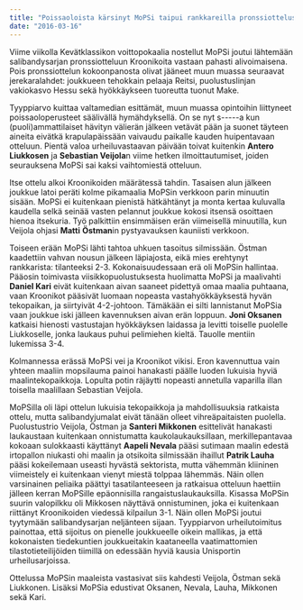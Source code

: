 ```yaml
---
title: "Poissaoloista kärsinyt MoPSi taipui rankkareilla pronssiottelussa"
date: "2016-03-16"
---
```


Viime viikolla Kevätklassikon voittopokaalia nostellut MoPSi joutui lähtemään salibandysarjan pronssiotteluun Kroonikoita vastaan pahasti alivoimaisena. Pois pronssiottelun kokoonpanosta olivat jääneet muun muassa seuraavat jerekaralahdet: joukkueen tehokkain pelaaja Reitsi, puolustuslinjan vakiokasvo Hessu sekä hyökkäykseen tuoreutta tuonut Make.

Tyyppiarvo kuittaa valtamedian esittämät, muun muassa opintoihin liittyneet poissaoloperusteet säälivällä hymähdyksellä. On se nyt s-----a kun (puoli)ammattilaiset hävityn välierän jälkeen vetävät pään ja suonet täyteen aineita eivätkä krapulapäissään vaivaudu paikalle kauden huipentavaan otteluun. Pientä valoa urheiluvastaavan päivään toivat kuitenkin **Antero Liukkosen** ja **Sebastian Veijola**n viime hetken ilmoittautumiset, joiden seurauksena MoPSi sai kaksi vaihtomiestä otteluun.

Itse ottelu alkoi Kroonikoiden määrätessä tahdin. Tasaisen alun jälkeen joukkue latoi peräti kolme pikamaalia MoPSin verkkoon parin minuutin sisään. MoPSi ei kuitenkaan pienistä hätkähtänyt ja monta kertaa kuluvalla kaudella selkä seinää vasten pelannut joukkue kokosi itsensä osoittaen hienoa itsekuria. Työ palkittiin ensimmäisen erän viimeisellä minuutilla, kun Veijola ohjasi **Matti** **Östman**in pystyavauksen kauniisti verkkoon.

Toiseen erään MoPSi lähti tahtoa uhkuen tasoitus silmissään. Östman kaadettiin vahvan nousun jälkeen läpiajosta, eikä mies erehtynyt rankkarista: tilanteeksi 2-3. Kokonaisuudessaan erä oli MoPSin hallintaa. Pääosin toimivasta viisikkopuolustuksesta huolimatta MoPSi ja maalivahti **Daniel Kari** eivät kuitenkaan aivan saaneet pidettyä omaa maalia puhtaana, vaan Kroonikot pääsivät luomaan nopeasta vastahyökkäyksestä hyvän tekopaikan, ja siirtyivät 4-2-johtoon. Tämäkään ei silti lannistanut MoPSia vaan joukkue iski jälleen kavennuksen aivan erän loppuun. **Joni Oksanen** katkaisi hienosti vastustajan hyökkäyksen laidassa ja levitti toiselle puolelle Liukkoselle, jonka laukaus puhui pelimiehen kieltä. Tauolle mentiin lukemissa 3-4.

Kolmannessa erässä MoPSi vei ja Kroonikot vikisi. Eron kavennuttua vain yhteen maaliin mopsilauma painoi hanakasti päälle luoden lukuisia hyviä maalintekopaikkoja. Lopulta potin räjäytti nopeasti annetulla vaparilla illan toisella maalillaan Sebastian Veijola.

MoPSilla oli läpi ottelun lukuisia tekopaikkoja ja mahdollisuuksia ratkaista ottelu, mutta salibandyjumalat eivät tänään olleet vihreäpaitaisten puolella. Puolustustrio Veijola, Östman ja **Santeri Mikkonen** esittelivät hanakasti laukaustaan kuitenkaan onnistumatta kaukolaukauksillaan, merkillepantavaa kokoaan sulokkaasti käyttänyt **Aapeli Nevala** pääsi sutimaan maalin edestä irtopallon niukasti ohi maalin ja otsikoita silmissään ihaillut **Patrik Lauha** pääsi kokeilemaan useasti hyvästä sektorista, mutta vähemmän kliininen viimeistely ei kuitenkaan vienyt miestä tolppaa lähemmäs. Näin ollen varsinainen peliaika päättyi tasatilanteeseen ja ratkaisua otteluun haettiin jälleen kerran MoPSille epäonnisilla rangaistuslaukauksilla. Kisassa MoPSin suurin valopilkku oli Mikkosen näyttävä onnistuminen, joka ei kuitenkaan riittänyt Kroonikoiden viedessä kilpailun 3-1. Näin ollen MoPSi joutui tyytymään salibandysarjan neljänteen sijaan. Tyyppiarvon urheilutoimitus painottaa, että sijoitus on pienelle joukkueelle oikein mallikas, ja että kokonaisten tiedekuntien joukkueitakin kaataneella vaatimattomien tilastotieteilijöiden tiimillä on edessään hyviä kausia Unisportin urheilusarjoissa.

Ottelussa MoPSin maaleista vastasivat siis kahdesti Veijola, Östman sekä Liukkonen. Lisäksi MoPSia edustivat Oksanen, Nevala, Lauha, Mikkonen sekä Kari.
